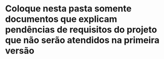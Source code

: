 # Coloque nesta pasta somente documentos que explicam pendências de requisitos do projeto que não serão atendidos na primeira versão
